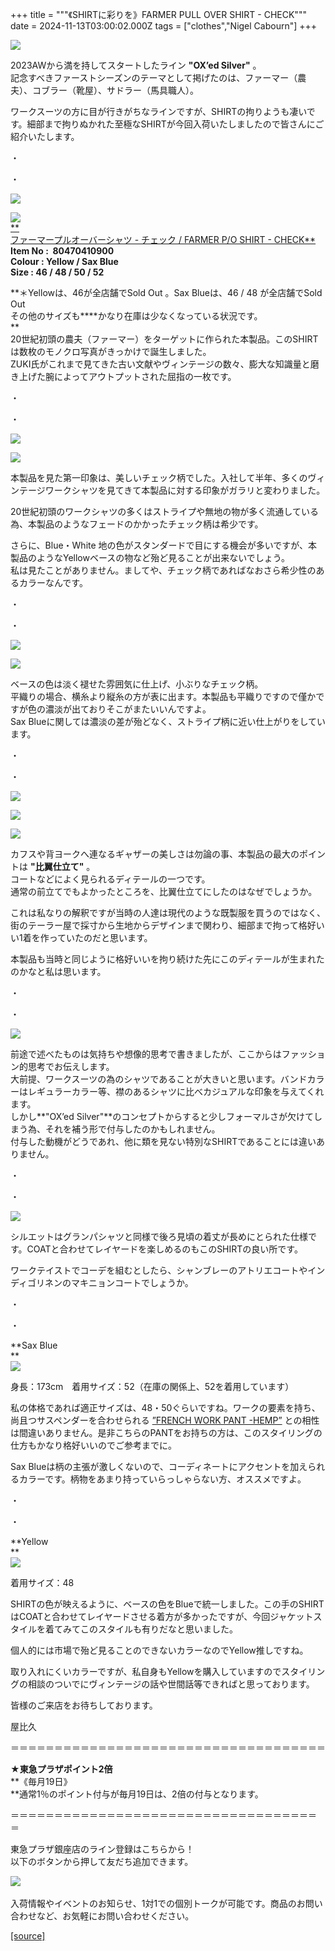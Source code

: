 +++
title = """《SHIRTに彩りを》FARMER PULL OVER SHIRT - CHECK"""
date = 2024-11-13T03:00:02.000Z
tags = ["clothes","Nigel Cabourn"]
+++
  
![](https://cdn.shopify.com/s/files/1/0094/9295/5196/files/yellow_230807_nigel8683_1_92639e75-067c-4fb2-8b69-dd3007153162_480x480.jpg?v=1731320823)  
  
2023AWから満を持してスタートしたライン **"OX’ed Silver"** 。  
記念すべきファーストシーズンのテーマとして掲げたのは、ファーマー（農夫）、コブラー（靴屋）、サドラー（馬具職人）。  
  
ワークスーツの方に目が行きがちなラインですが、SHIRTの拘りようも凄いです。細部まで拘りぬかれた至極なSHIRTが今回入荷いたしましたので皆さんにご紹介いたします。  
  
・  
  
・  
  
![](https://cdn.shopify.com/s/files/1/0094/9295/5196/files/IMG_5589_480x480.jpg?v=1730524675)  
  
![](https://cdn.shopify.com/s/files/1/0094/9295/5196/files/IMG_5590_480x480.jpg?v=1730524675)  
[**  
ファーマープルオーバーシャツ - チェック / FARMER P/O SHIRT - CHECK**](https://cabourn.jp/products/80470410900?_pos=26&_fid=9e3acb782&_ss=c)  
**Item No :  80470410900**  
**Colour : Yellow / Sax Blue**  
**Size : 46 / 48 / 50 / 52**  
  
**＊Yellowは、46が全店舗でSold Out 。Sax Blueは、46 / 48 が全店舗でSold Out  
その他のサイズも****かなり在庫は少なくなっている状況です。  
**  
20世紀初頭の農夫（ファーマー）をターゲットに作られた本製品。このSHIRTは数枚のモノクロ写真がきっかけで誕生しました。  
ZUKI氏がこれまで見てきた古い文献やヴィンテージの数々、膨大な知識量と磨き上げた腕によってアウトプットされた屈指の一枚です。  
  
・  
  
・  
  
![](https://cdn.shopify.com/s/files/1/0094/9295/5196/files/IMG_5522_480x480.jpg?v=1730110725)  
  
![](https://cdn.shopify.com/s/files/1/0094/9295/5196/files/IMG_5742_9dbddd1d-9f6c-4988-9e76-db4b87964b93_480x480.jpg?v=1731391523)  
  
本製品を見た第一印象は、美しいチェック柄でした。入社して半年、多くのヴィンテージワークシャツを見てきて本製品に対する印象がガラリと変わりました。  
  
20世紀初頭のワークシャツの多くはストライプや無地の物が多く流通している為、本製品のようなフェードのかかったチェック柄は希少です。  
  
さらに、Blue・White 地の色がスタンダードで目にする機会が多いですが、本製品のようなYellowベースの物など殆ど見ることが出来ないでしょう。  
私は見たことがありません。ましてや、チェック柄であればなおさら希少性のあるカラーなんです。  
  
・  
  
・

![](https://cdn.shopify.com/s/files/1/0094/9295/5196/files/IMG_5591_1af66dae-9281-4e79-9620-cd20bf5a6f94_480x480.jpg?v=1731395986)  
  
![](https://cdn.shopify.com/s/files/1/0094/9295/5196/files/IMG_5521_480x480.jpg?v=1730110750)  
  
ベースの色は淡く褪せた雰囲気に仕上げ、小ぶりなチェック柄。  
平織りの場合、横糸より縦糸の方が表に出ます。本製品も平織りですので僅かですが色の濃淡が出ておりそこがまたいいんですよ。  
Sax Blueに関しては濃淡の差が殆どなく、ストライプ柄に近い仕上がりをしています。  
  
・  
  
・  
  
![](https://cdn.shopify.com/s/files/1/0094/9295/5196/files/IMG_5523_c0bf114d-99a4-47ce-a320-68b9570a209a_480x480.jpg?v=1730110801)

![](https://cdn.shopify.com/s/files/1/0094/9295/5196/files/IMG_5524_b5b3a670-682c-40c0-8f55-7449980898fe_480x480.jpg?v=1730110801)  
  
![](https://cdn.shopify.com/s/files/1/0094/9295/5196/files/IMG_5525_c99e5ea7-4d91-4264-9dfd-b6521ea1462a_480x480.jpg?v=1730110849)  
  
カフスや背ヨークへ連なるギャザーの美しさは勿論の事、本製品の最大のポイントは **"比翼仕立て"** 。  
コートなどによく見られるディテールの一つです。  
通常の前立てでもよかったところを、比翼仕立てにしたのはなぜでしょうか。  
  
これは私なりの解釈ですが当時の人達は現代のような既製服を買うのではなく、街のテーラー屋で採寸から生地からデザインまで関わり、細部まで拘って格好いい1着を作っていたのだと思います。  
  
本製品も当時と同じように格好いいを拘り続けた先にこのディテールが生まれたのかなと私は思います。  
  
・  
  
・  
  
![](https://cdn.shopify.com/s/files/1/0094/9295/5196/files/IMG_5526_480x480.jpg?v=1730112663)  
  
前途で述べたものは気持ちや想像的思考で書きましたが、ここからはファッション的思考でお伝えします。  
大前提、ワークスーツの為のシャツであることが大きいと思います。バンドカラーはレギュラーカラー等、襟のあるシャツに比べカジュアルな印象を与えてくれます。  
しかし**"OX’ed Silver"**のコンセプトからすると少しフォーマルさが欠けてしまう為、それを補う形で付与したのかもしれません。  
付与した動機がどうであれ、他に類を見ない特別なSHIRTであることには違いありません。  
  
・  
  
・  
  
![](https://cdn.shopify.com/s/files/1/0094/9295/5196/files/IMG_5741_1ad070e2-d6f2-4bde-9845-0539f4d94c6b_480x480.jpg?v=1731391601)  
  
シルエットはグランパシャツと同様で後ろ見頃の着丈が長めにとられた仕様です。COATと合わせてレイヤードを楽しめるのもこのSHIRTの良い所です。  
  
ワークテイストでコーデを組むとしたら、シャンブレーのアトリエコートやインディゴリネンのマキニョンコートでしょうか。  
  
・  
  
・  
  
**Sax Blue  
**  
![](https://cdn.shopify.com/s/files/1/0094/9295/5196/files/IMG_5740_610b82fc-8fd1-49fb-87ba-063ea4fc5d72_480x480.jpg?v=1731391636)  
  
身長：173cm　着用サイズ：52（在庫の関係上、52を着用しています）  
  
私の体格であれば適正サイズは、48・50ぐらいですね。ワークの要素を持ち、尚且つサスペンダーを合わせられる [”FRENCH WORK PANT -HEMP”](https://cabourn.jp/products/80490050001?_pos=20&_fid=fca9e08fd&_ss=c) との相性は間違いありません。是非こちらのPANTをお持ちの方は、このスタイリングの仕方もかなり格好いいのでご参考までに。  
  
Sax Blueは柄の主張が激しくないので、コーディネートにアクセントを加えられるカラーです。柄物をあまり持っていらっしゃらない方、オススメですよ。  
  
・  
  
・  
  
**Yellow  
**  
![](https://cdn.shopify.com/s/files/1/0094/9295/5196/files/IMG_5592_480x480.jpg?v=1730526293)  
  
着用サイズ：48  
  
SHIRTの色が映えるように、ベースの色をBlueで統一しました。この手のSHIRTはCOATと合わせてレイヤードさせる着方が多かったですが、今回ジャケットスタイルを着てみてこのスタイルも有りだなと思いました。  
  
個人的には市場で殆ど見ることのできないカラーなのでYellow推しですね。  
  
取り入れにくいカラーですが、私自身もYellowを購入していますのでスタイリングの相談のついでにヴィンテージの話や世間話等できればと思っております。  
  
皆様のご来店をお待ちしております。  
  
  
屋比久  
  

＝＝＝＝＝＝＝＝＝＝＝＝＝＝＝＝＝＝＝＝＝＝＝＝＝＝＝＝＝＝＝＝＝＝＝＝

  
**★東急プラザポイント2倍**  
**《毎月19日》  
**通常1％のポイント付与が毎月19日は、2倍の付与となります。

＝＝＝＝＝＝＝＝＝＝＝＝＝＝＝＝＝＝＝＝＝＝＝＝＝＝＝＝＝＝＝＝＝＝＝＝ 

東急プラザ銀座店のライン登録はこちらから！  
以下のボタンから押して友だち追加できます。 

[![](https://scdn.line-apps.com/n/line_add_friends/btn/ja.png)](https://lin.ee/BYB8FHk) 

入荷情報やイベントのお知らせ、1対1での個別トークが可能です。商品のお問い合わせなど、お気軽にお問い合わせください。

[[source]](https://cabourn.jp/blogs/shop-info/tokyuplazaginza-20241112)
